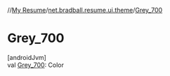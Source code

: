 //[My Resume](../../index.md)/[net.bradball.resume.ui.theme](index.md)/[Grey_700](-grey_700.md)

# Grey_700

[androidJvm]\
val [Grey_700](-grey_700.md): Color
